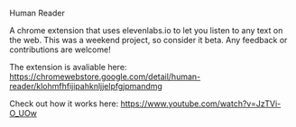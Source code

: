 Human Reader

A chrome extension that uses elevenlabs.io to let you listen to any text on the web. This was a weekend project, so consider it beta. Any feedback or contributions are welcome! 

The extension is avaliable here: https://chromewebstore.google.com/detail/human-reader/klohmfhfijipahknljjelpfgjpmandmg

Check out how it works here: https://www.youtube.com/watch?v=JzTVi-O_UOw
